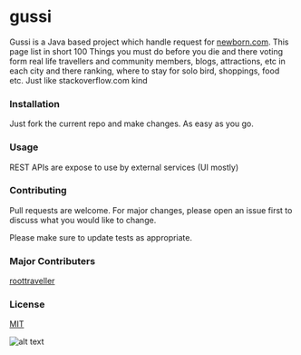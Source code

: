 # gussi 

Gussi is a Java based project which handle request for [newborn.com](http://newborn.com/). 
This page list in short 100 Things you must do before you die and there voting form real life travellers and community members, blogs, attractions, etc in each city and there ranking, where to stay for solo bird, shoppings, food etc. 
Just like stackoverflow.com kind

### Installation

Just fork the current repo and make changes. As easy as you go. 

### Usage

REST APIs are expose to use by external services (UI mostly)

### Contributing
Pull requests are welcome. For major changes, please open an issue first to discuss what you would like to change.

Please make sure to update tests as appropriate.

### Major Contributers 
[roottraveller](https://stackoverflow.com/users/5167682/roottraveller)

### License
[MIT](https://choosealicense.com/licenses/mit/)



![alt text](https://theburiedlife.com/the-original-list?raw=true)


